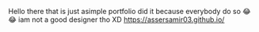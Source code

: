 Hello there that is just asimple portfolio did it because everybody do so 😂😂
iam not a good designer tho XD
https://assersamir03.github.io/
